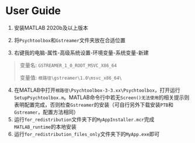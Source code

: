 # User Guide

1. 安装MATLAB 2020b及以上版本

2. 将`Psychtoolbox`和`Gstreamer`文件夹放在合适位置
3. 右键我的电脑-属性-高级系统设置-环境变量-系统变量-新建

> 变量名: `GSTREAMER_1_0_ROOT_MSVC_X86_64`
>
> 变量值: `根路径\gstreamer\1.0\msvc_x86_64\`

4. 在MATLAB中打开`根路径\Psychtoolbox-3-3.xx\Psychtoolbox`，打开运行`SetupPsychtoolbox.m`。MATLAB命令行中若无`Screen()无法使用`的相关提示则表明配置完成，否则检查`Gstreamer`的安装（可自行另外下载安装`PTB`和`Gstreamer`，配置方法相同）
5. 运行`for_redistribution`文件夹下的`MyAppInstaller.mcr`完成`MATLAB_runtime`的本地安装
6. 运行`for_redistribution_files_only`文件夹下的`MyApp.exe`即可

